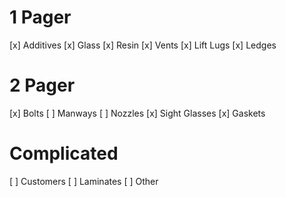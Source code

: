 # 1 Pager
[x] Additives
[x] Glass
[x] Resin
[x] Vents
[x] Lift Lugs
[x] Ledges

# 2 Pager
[x] Bolts
[ ] Manways
[ ] Nozzles
[x] Sight Glasses
[x] Gaskets

# Complicated
[ ] Customers
[ ] Laminates
[ ] Other
